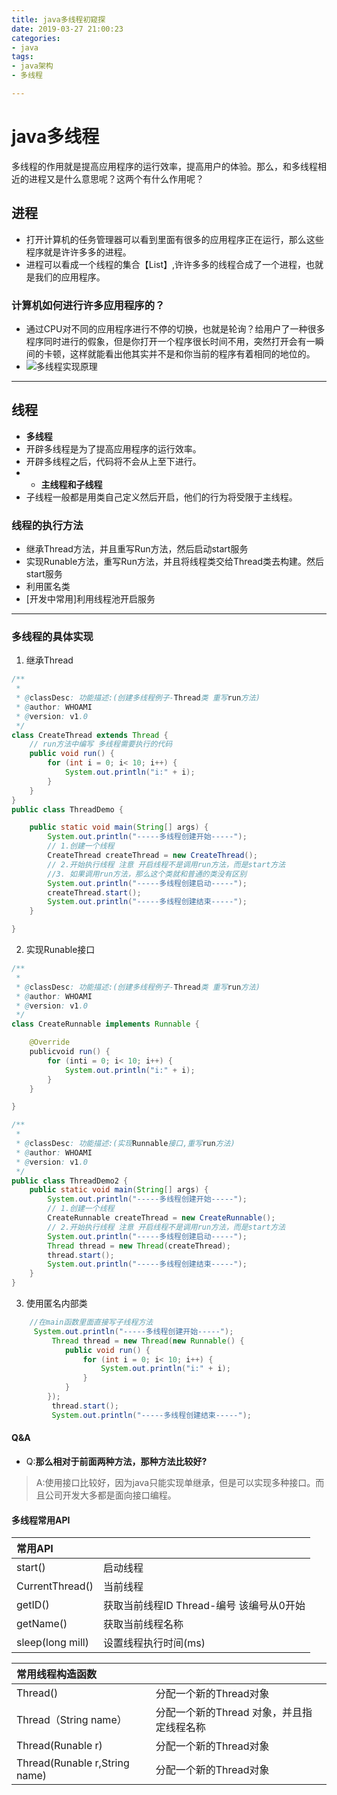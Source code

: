 ```yaml
---
title: java多线程初窥探
date: 2019-03-27 21:00:23
categories:
- java
tags:
- java架构
- 多线程

---
```

# java多线程

多线程的作用就是提高应用程序的运行效率，提高用户的体验。那么，和多线程相近的进程又是什么意思呢？这两个有什么作用呢？

<!-- more -->

## 进程

* 打开计算机的任务管理器可以看到里面有很多的应用程序正在运行，那么这些程序就是许许多多的进程。
* 进程可以看成一个线程的集合【List】,许许多多的线程合成了一个进程，也就是我们的应用程序。
### 计算机如何进行许多应用程序的？
* 通过CPU对不同的应用程序进行不停的切换，也就是轮询？给用户了一种很多程序同时进行的假象，但是你打开一个程序很长时间不用，突然打开会有一瞬间的卡顿，这样就能看出他其实并不是和你当前的程序有着相同的地位的。
* ![多线程实现原理](http://pp1zup2fb.bkt.clouddn.com/java-1.png)

------------------------

## 线程

* **多线程**
* 开辟多线程是为了提高应用程序的运行效率。
* 开辟多线程之后，代码将不会从上至下进行。
* * **主线程和子线程**
* 子线程一般都是用类自己定义然后开启，他们的行为将受限于主线程。
### 线程的执行方法
* 继承Thread方法，并且重写Run方法，然后启动start服务
* 实现Runable方法，重写Run方法，并且将线程类交给Thread类去构建。然后start服务
* 利用匿名类
* [开发中常用]利用线程池开启服务

-----------------

### 多线程的具体实现
1. 继承Thread

```java
/**
 * 
 * @classDesc: 功能描述:(创建多线程例子-Thread类 重写run方法)
 * @author: WHOAMI
 * @version: v1.0
 */
class CreateThread extends Thread {
	// run方法中编写 多线程需要执行的代码
	public void run() {
		for (int i = 0; i< 10; i++) {
			System.out.println("i:" + i);
		}
	}
}
public class ThreadDemo {

	public static void main(String[] args) {
		System.out.println("-----多线程创建开始-----");
		// 1.创建一个线程
		CreateThread createThread = new CreateThread();
		// 2.开始执行线程 注意 开启线程不是调用run方法，而是start方法
		//3. 如果调用run方法，那么这个类就和普通的类没有区别
		System.out.println("-----多线程创建启动-----");
		createThread.start();
		System.out.println("-----多线程创建结束-----");
	}

}
```

2. 实现Runable接口

```java
/**
 * 
 * @classDesc: 功能描述:(创建多线程例子-Thread类 重写run方法)
 * @author: WHOAMI
 * @version: v1.0
 */
class CreateRunnable implements Runnable {

	@Override
	publicvoid run() {
		for (inti = 0; i< 10; i++) {
			System.out.println("i:" + i);
		}
	}

}

/**
 * 
 * @classDesc: 功能描述:(实现Runnable接口,重写run方法)
 * @author: WHOAMI
 * @version: v1.0
 */
public class ThreadDemo2 {
	public static void main(String[] args) {
		System.out.println("-----多线程创建开始-----");
		// 1.创建一个线程
		CreateRunnable createThread = new CreateRunnable();
		// 2.开始执行线程 注意 开启线程不是调用run方法，而是start方法
		System.out.println("-----多线程创建启动-----");
		Thread thread = new Thread(createThread);
		thread.start();
		System.out.println("-----多线程创建结束-----");
	}
}
```

3. 使用匿名内部类

```java
	//在main函数里面直接写子线程方法
	 System.out.println("-----多线程创建开始-----");
		 Thread thread = new Thread(new Runnable() {
			public void run() {
				for (int i = 0; i< 10; i++) {
					System.out.println("i:" + i);
				}
			}
		});
		 thread.start();
		 System.out.println("-----多线程创建结束-----");
```


#### Q&A
* Q:**那么相对于前面两种方法，那种方法比较好?**
>  A:使用接口比较好，因为java只能实现单继承，但是可以实现多种接口。而且公司开发大多都是面向接口编程。
#### 多线程常用API

|常用API||
|:----|:----|
| start()|启动线程|
| CurrentThread() |当前线程 |
| getID()|获取当前线程ID      Thread-编号  该编号从0开始|
|getName()|获取当前线程名称|
|sleep(long mill)|设置线程执行时间(ms)|

|常用线程构造函数||
| :-----| :-----|
|Thread()|分配一个新的Thread对象|
| Thread（String name）|分配一个新的Thread 对象，并且指定线程名称|
| Thread(Runable r)|分配一个新的Thread对象|
|Thread(Runable r,String name)|分配一个新的Thread对象|



